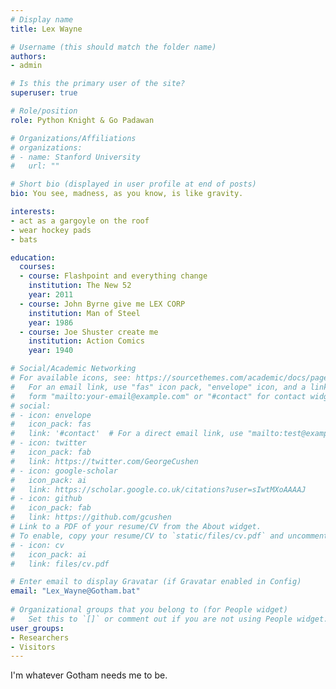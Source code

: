 ```yaml
---
# Display name
title: Lex Wayne

# Username (this should match the folder name)
authors:
- admin

# Is this the primary user of the site?
superuser: true

# Role/position
role: Python Knight & Go Padawan

# Organizations/Affiliations
# organizations:
# - name: Stanford University
#   url: ""

# Short bio (displayed in user profile at end of posts)
bio: You see, madness, as you know, is like gravity. 

interests:
- act as a gargoyle on the roof
- wear hockey pads
- bats

education:
  courses:
  - course: Flashpoint and everything change
    institution: The New 52
    year: 2011
  - course: John Byrne give me LEX CORP
    institution: Man of Steel
    year: 1986
  - course: Joe Shuster create me
    institution: Action Comics
    year: 1940

# Social/Academic Networking
# For available icons, see: https://sourcethemes.com/academic/docs/page-builder/#icons
#   For an email link, use "fas" icon pack, "envelope" icon, and a link in the
#   form "mailto:your-email@example.com" or "#contact" for contact widget.
# social:
# - icon: envelope
#   icon_pack: fas
#   link: '#contact'  # For a direct email link, use "mailto:test@example.org".
# - icon: twitter
#   icon_pack: fab
#   link: https://twitter.com/GeorgeCushen
# - icon: google-scholar
#   icon_pack: ai
#   link: https://scholar.google.co.uk/citations?user=sIwtMXoAAAAJ
# - icon: github
#   icon_pack: fab
#   link: https://github.com/gcushen
# Link to a PDF of your resume/CV from the About widget.
# To enable, copy your resume/CV to `static/files/cv.pdf` and uncomment the lines below.
# - icon: cv
#   icon_pack: ai
#   link: files/cv.pdf

# Enter email to display Gravatar (if Gravatar enabled in Config)
email: "Lex_Wayne@Gotham.bat"
  
# Organizational groups that you belong to (for People widget)
#   Set this to `[]` or comment out if you are not using People widget.
user_groups:
- Researchers
- Visitors
---
```


I'm whatever Gotham needs me to be.
